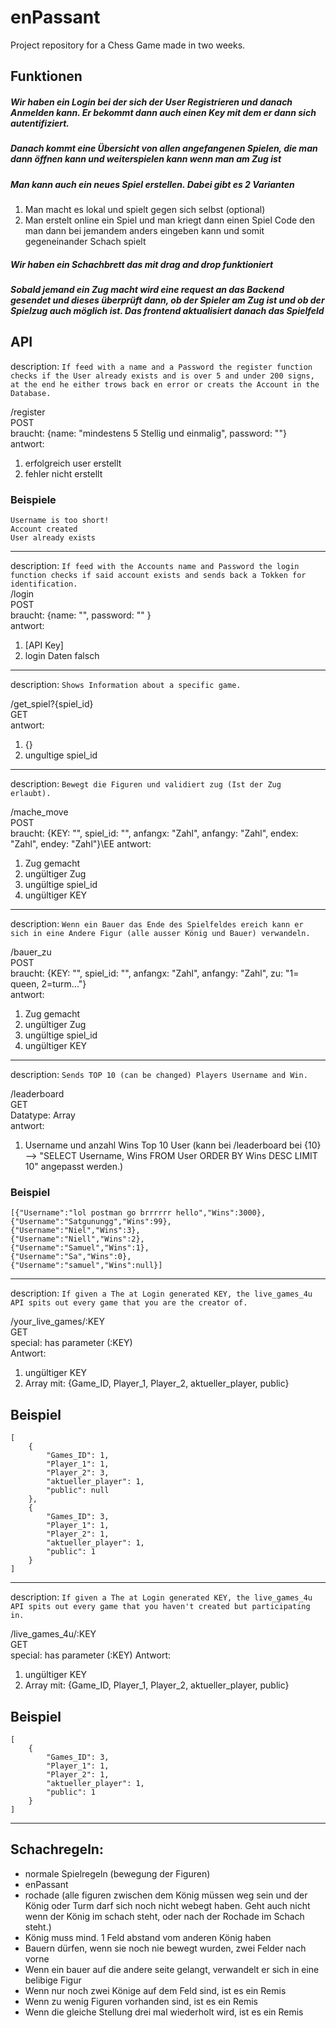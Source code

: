 # enPassant
Project repository for a Chess Game made in two weeks.

## Funktionen

##### Wir haben ein Login bei der sich der User Registrieren und danach Anmelden kann. Er bekommt dann auch einen Key mit dem er dann sich autentifiziert.

##### Danach kommt eine Übersicht von allen angefangenen Spielen, die man dann öffnen kann und weiterspielen kann wenn man am Zug ist

##### Man kann auch ein neues Spiel erstellen. Dabei gibt es 2 Varianten
1. Man macht es lokal und  spielt gegen sich selbst (optional)
2. Man erstelt online ein Spiel und man kriegt dann einen Spiel Code den man dann bei jemandem anders eingeben kann und somit gegeneinander Schach spielt

##### Wir haben ein Schachbrett das mit drag and drop funktioniert

##### Sobald jemand ein Zug macht wird eine request an das Backend gesendet und dieses überprüft dann, ob der Spieler am Zug ist und ob der Spielzug auch möglich ist. Das frontend aktualisiert danach das Spielfeld

## API

description: `If feed with a name and a Password the register function checks if the User already exists and is over 5 and under 200 signs, at the end he either trows back en error or creats the Account in the Database.`

/register\
POST\
braucht: {name: "mindestens 5 Stellig und einmalig", password: ""}\
antwort:
1. erfolgreich user erstellt
2. fehler nicht erstellt

### Beispiele
```
Username is too short!
Account created
User already exists
```

---
description: `If feed with the Accounts name and Password the login function checks if said account exists and sends back a Tokken for identification.`\
/login\
POST\
braucht: {name: "", password: "" }\
antwort:
1. [API Key]
2. login Daten falsch

---
description: `Shows Information about a specific game.`

/get_spiel?{spiel_id}\
GET\
antwort:
1. {}
2. ungultige spiel_id

---
description: `Bewegt die Figuren und validiert zug (Ist der Zug erlaubt).`

/mache_move\
POST\
braucht: {KEY: "", spiel_id: "", anfangx: "Zahl", anfangy: "Zahl", endex: "Zahl", endey: "Zahl"}\EE
antwort:
1. Zug gemacht
2. ungültiger Zug
3. ungültige spiel_id
4. ungültiger KEY

---

description: `Wenn ein Bauer das Ende des Spielfeldes ereich kann er sich in eine Andere Figur (alle ausser König und Bauer) verwandeln.`

/bauer_zu\
POST\
braucht: {KEY: "", spiel_id: "", anfangx: "Zahl", anfangy: "Zahl", zu: "1= queen, 2=turm..."}\
antwort:
1. Zug gemacht
2. ungültiger Zug
3. ungültige spiel_id
4. ungültiger KEY

---

description: `Sends TOP 10 (can be changed) Players Username and Win.`

/leaderboard\
GET\
Datatype: Array\
antwort:
1. Username und anzahl Wins Top 10 User (kann bei /leaderboard bei {10} --> "SELECT Username, Wins FROM User ORDER BY Wins DESC LIMIT 10" angepasst werden.)
### Beispiel
```
[{"Username":"lol postman go brrrrrr hello","Wins":3000},
{"Username":"Satgunungg","Wins":99},
{"Username":"Niel","Wins":3},
{"Username":"Niell","Wins":2},
{"Username":"Samuel","Wins":1},
{"Username":"Sa","Wins":0},
{"Username":"samuel","Wins":null}]
```

---

description: `If given a The at Login generated KEY, the live_games_4u API spits out every game that you are the creator of.`

/your_live_games/:KEY\
GET\
special: has parameter (:KEY)\
Antwort:
1. ungültiger KEY
2. Array mit: {Game_ID, Player_1, Player_2, aktueller_player, public}
## Beispiel
```
[
    {
        "Games_ID": 1,
        "Player_1": 1,
        "Player_2": 3,
        "aktueller_player": 1,
        "public": null
    },
    {
        "Games_ID": 3,
        "Player_1": 1,
        "Player_2": 1,
        "aktueller_player": 1,
        "public": 1
    }
]
```
---

description: `If given a The at Login generated KEY, the live_games_4u API spits out every game that you haven't created but participating in.`

/live_games_4u/:KEY\
GET\
special: has parameter (:KEY)
Antwort:
1. ungültiger KEY
2. Array mit: {Game_ID, Player_1, Player_2, aktueller_player, public}
## Beispiel
```
[
    {
        "Games_ID": 3,
        "Player_1": 1,
        "Player_2": 1,
        "aktueller_player": 1,
        "public": 1
    }
]
```
---
## Schachregeln:
- normale Spielregeln (bewegung der Figuren)
- enPassant
- rochade (alle figuren zwischen dem König müssen weg sein und der König oder Turm darf sich noch nicht webegt haben. Geht auch nicht wenn der König im schach steht, oder nach der Rochade im Schach steht.)
- König muss mind. 1 Feld abstand vom anderen König haben
- Bauern dürfen, wenn sie noch nie bewegt wurden, zwei Felder nach vorne
- Wenn ein bauer auf die andere seite gelangt, verwandelt er sich in eine belibige Figur
- Wenn nur noch zwei Könige auf dem Feld sind, ist es ein Remis
- Wenn zu wenig Figuren vorhanden sind, ist es ein Remis
- Wenn die gleiche Stellung drei mal wiederholt wird, ist es ein Remis
